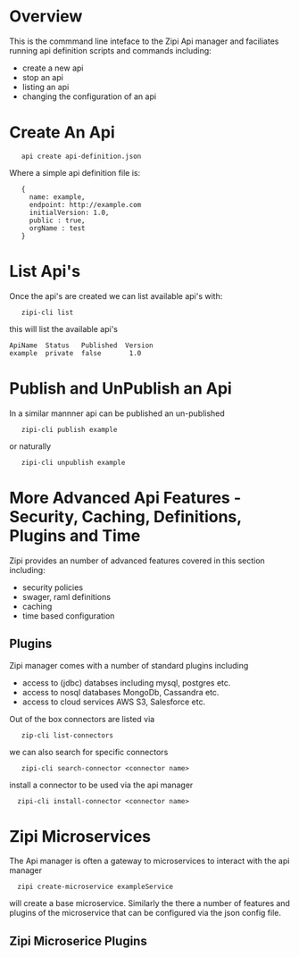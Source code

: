 # Overview 

This is the commmand line inteface to the Zipi Api manager and faciliates running api definition scripts and commands including:
* create a new api 
* stop an api 
* listing an api 
* changing the configuration of an api 

# Create An Api 

```
   api create api-definition.json
```

Where a simple api definition file is:

```
   {
     name: example,
     endpoint: http://example.com 
     initialVersion: 1.0,
     public : true,
     orgName : test
   }
```
# List Api's 
Once the api's are created we can list available api's with:

```
   zipi-cli list 
```
this will list the available api's

```
ApiName  Status   Published  Version
example  private  false       1.0
```

# Publish and UnPublish an Api 
In a similar mannner api can be published an un-published 

```
   zipi-cli publish example 
```
or naturally 

```
   zipi-cli unpublish example
```
# More Advanced Api Features - Security, Caching, Definitions, Plugins and Time
Zipi provides an number of advanced features covered in this section including:
* security policies 
* swager, raml definitions
* caching
* time based configuration 

## Plugins 
Zipi manager comes with a number of standard plugins including 
* access to (jdbc) databses including mysql, postgres etc. 
* access to nosql databases MongoDb, Cassandra etc. 
* access to cloud services AWS S3, Salesforce etc. 

Out of the box connectors are listed via

```
   zip-cli list-connectors
```
we can also search for specific connectors 

```
   zipi-cli search-connector <connector name>
```

install a connector to be used via the api manager 

```
  zipi-cli install-connector <connector name>
```


# Zipi Microservices 
The Api manager is often a gateway to microservices to interact with the api manager 

```
  zipi create-microservice exampleService
```  
will create a base microservice. Similarly the there a number of features and plugins of the microservice that can be configured via the json config file. 



## Zipi Microserice Plugins 
